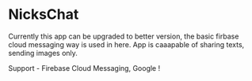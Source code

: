 # NicksChat
Currently this app can be upgraded to better version, the basic firbase cloud messaging 
way is used in here. App is caaapable of sharing texts, sending images only.

Support - Firebase Cloud Messaging, Google !
